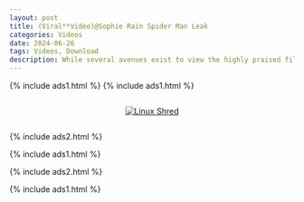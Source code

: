 ```yaml
---
layout: post
title: (Viral**Video)@Sophie Rain Spider Man Leak
categories: Videos
date: 2024-06-26
tags: Videos, Download
description: While several avenues exist to view the highly praised film Sophie Rain Spiderman Video Tiktok, Twitter online streaming offers a versatile means to access its cinematic wonder From heartfelt songs to buoyant humor this genre-bending work explores the power of friendship to up Sophie Rain Spiderman Video Tiktok, Twitter communities during troubling times Directed with nuanced color and vivacious animation lighter moments are blended seamlessly with touching introspection Cinephiles and casual fans alike will find their spirits Sophie Rain Spiderman Video Tiktok, Twitter ed by this inspirational story of diverse characters joining in solidarity Why not spend an evening immersed in the vibrant world of Sophie Rain Spiderman Video Tiktok, Twitter ? Don't miss out! #Sophie Rain Spiderman Video Tiktok, Twitter Movie
---
```

{% include ads1.html %}
{% include ads1.html %}

<div class="separator" style="clear: both;">
    <a href="https://www.theworld.homes/sophie-rain-explicit-onlyfans-content-thong-strip-and-ass-tease/" id="delayedLink" onclick="handleClick(event)" style="display: block; padding: 1em 0; text-align: center;">
        <img src="{{ site.baseurl }}/images/video.webp" alt="Linux Shred" title="Linux Shred">
    </a>
    <div id="countdown"></div>
</div>

{% include ads2.html %}

{% include ads1.html %}

{% include ads2.html %}

{% include ads1.html %}
